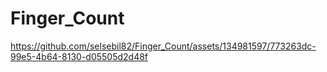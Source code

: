 # Finger_Count

https://github.com/selsebil82/Finger_Count/assets/134981597/773263dc-99e5-4b64-8130-d05505d2d48f
